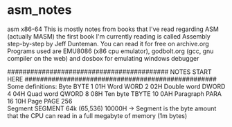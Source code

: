 # asm_notes
asm x86-64
This is mostly notes from books that I've read regarding ASM (actually MASM) the first book I'm currently reading is called Assembly step-by-step by Jeff Dunteman. You can read it for free on archive.org
Programs used are EMU8086 (x86 cpu emulator), godbolt.org (gcc, gnu compiler on the web) and dosbox for emulating windows debugger

########################################## NOTES START HERE ##################################################
Some definitions:
Byte              BYTE              1              01H
Word              WORD              2              02H
Double word       DWORD             4              04H
Quad word         QWORD             8              08H
Ten byte          TBYTE             10             0AH
Paragraph         PARA              16             10H
Page              PAGE              256            
Segment           SEGMENT           64k (65,536)   10000H  -> Segment is the byte amount that the CPU can read in a full megabyte of memory (1m bytes)

